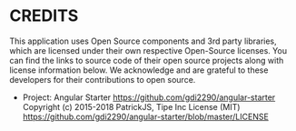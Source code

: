 # CREDITS

This application uses Open Source components and 3rd party libraries, which are licensed under their own respective Open-Source licenses. You can find the links to source code of
their open source projects along with license information below. We acknowledge and are grateful to these developers for their contributions to open source.

- Project: Angular Starter https://github.com/gdi2290/angular-starter
  Copyright (c) 2015-2018 PatrickJS, Tipe Inc License (MIT) https://github.com/gdi2290/angular-starter/blob/master/LICENSE
